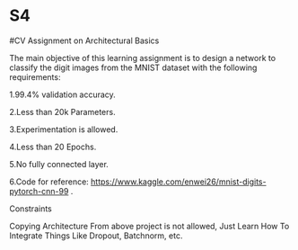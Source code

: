 # S4
#CV Assignment on Architectural Basics

The main objective of this learning assignment is to design a network to classify the digit images from the MNIST dataset with the following requirements:

1.99.4% validation accuracy.

2.Less than 20k Parameters.

3.Experimentation is allowed.

4.Less than 20 Epochs.

5.No fully connected layer.

6.Code for reference: https://www.kaggle.com/enwei26/mnist-digits-pytorch-cnn-99 .

Constraints

Copying Architecture From above project is not allowed, Just Learn How To Integrate Things Like Dropout, Batchnorm, etc.

